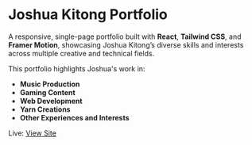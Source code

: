 # Joshua Kitong Portfolio

A responsive, single-page portfolio built with **React**, **Tailwind CSS**, and **Framer Motion**, showcasing Joshua Kitong’s diverse skills and interests across multiple creative and technical fields.

This portfolio highlights Joshua's work in:

- **Music Production**
- **Gaming Content**
- **Web Development**
- **Yarn Creations**
- **Other Experiences and Interests**

Live: [View Site](https://joshuakitong.github.io/portfolio)